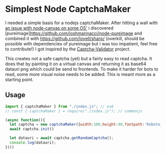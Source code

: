 # Simplest Node CaptchaMaker

I needed a simple basis for a nodejs captchaMaker. 
After hitting a wall with [an issue with node-canvas on some OS'](https://github.com/Automattic/node-canvas/issues/1796) i discovered [pureimage]https://github.com/joshmarinacci/node-pureimage and combined it with https://github.com/lovell/sharp/ (overkill, should be possible with dependencies of pureimage but i was too impatient, feel free to contribute!)
I got inspired by the [Captcha-Validator](https://github.com/makeuseofcode/CAPTCHA-Validator) project.

This creates not a safe captcha (yet) but a fairly easy to read captcha. It does that by painting it on a virtual canvas and returning it as base64 datauri png which could be send to frontends. 
To make it harder for bots to read, some more visual noise needs to be added. This is meant more as a starting point.

## Usage

```js
import { captchaMaker } from "./index.js"; // es6
// const { captchaMaker } = require("./index.js"); // commonjs

(async function(){
  let captcha = new captchaMaker({width:180,height:40,fontpath:'Roboto_Mono/static/RobotoMono-ExtraLight.ttf'});
  await captcha.init()

  let datauri = await captcha.getRandomCaptcha();
  console.log(datauri);
}())
```
